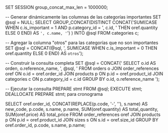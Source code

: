 SET SESSION group_concat_max_len = 1000000;

-- Generar dinámicamente las columnas de las categorías importantes
SET @sql = NULL;
SELECT GROUP_CONCAT(DISTINCT
    CONCAT('SUM(CASE WHEN c.is_important = 1 AND p.category_id = ', c.id, ' THEN oref.quantity ELSE 0 END) AS `', c.name, '`')
) INTO @sql
FROM categories c;

-- Agregar la columna "otros" para las categorías que no son importantes
SET @sql = CONCAT(@sql, ',
    SUM(CASE WHEN c.is_important = 0 THEN oref.quantity ELSE 0 END) AS `otros`');

-- Construir la consulta completa
SET @sql = CONCAT('
    SELECT o.id AS orden, o.reference_name, ', @sql, '
    FROM orders o
    JOIN order_references oref ON o.id = oref.order_id
    JOIN products p ON p.id = oref.product_id
    JOIN categories c ON p.category_id = c.id
    GROUP BY o.id, o.reference_name
');

-- Ejecutar la consulta
PREPARE stmt FROM @sql;
EXECUTE stmt;
DEALLOCATE PREPARE stmt;
para cronograma



SELECT 
    oref.order_id, 
    CONCAT(REPLACE(p.code, '-', ''), s.name) AS new_code, 
    p.code, 
    s.name, 
    p.name, 
    SUM(oref.quantity) AS total_quantity, 
    SUM(oref.price) AS total_price
FROM order_references oref
JOIN products p ON p.id = oref.product_id
JOIN sizes s ON s.id = oref.size_id
GROUP BY oref.order_id, p.code, s.name, p.name;